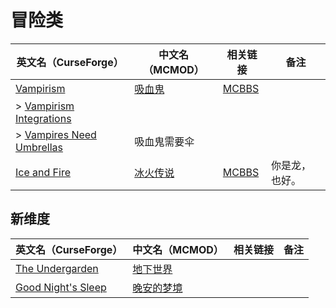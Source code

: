 # 冒险类

| 英文名（CurseForge）                                                                              | 中文名（MCMOD）                                 | 相关链接                                              | 备注           |
| ------------------------------------------------------------------------------------------------- | ----------------------------------------------- | ----------------------------------------------------- | -------------- |
| [Vampirism](https://www.curseforge.com/minecraft/mc-mods/vampirism-become-a-vampire)              | [吸血鬼](https://www.mcmod.cn/class/930.html)   | [MCBBS](https://www.mcbbs.net/thread-771842-1-1.html) |                |
| > [Vampirism Integrations](https://www.curseforge.com/minecraft/mc-mods/vampirism-integrations)   |                                                 |                                                       |                |
| > [Vampires Need Umbrellas](https://www.curseforge.com/minecraft/mc-mods/vampires-need-umbrellas) | 吸血鬼需要伞                                    |                                                       |                |
| [Ice and Fire](https://www.curseforge.com/minecraft/mc-mods/ice-and-fire-dragons)                 | [冰火传说](https://www.mcmod.cn/class/770.html) | [MCBBS](https://www.mcbbs.net/thread-847008-1-1.html) | 你是龙，也好。 |

## 新维度

| 英文名（CurseForge）                                                                 | 中文名（MCMOD）                                   | 相关链接 | 备注 |
| ------------------------------------------------------------------------------------ | ------------------------------------------------- | -------- | ---- |
| [The Undergarden](https://www.curseforge.com/minecraft/mc-mods/the-undergarden)      | [地下世界](https://www.mcmod.cn/class/2870.html)  |          |      |
| [Good Night's Sleep](https://www.curseforge.com/minecraft/mc-mods/good-nights-sleep) | [晚安的梦境](https://www.mcmod.cn/class/471.html) |          |      |
